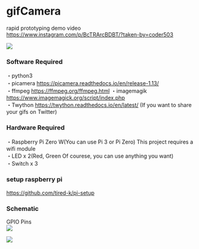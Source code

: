 # gifCamera
rapid prototyping demo video  
https://www.instagram.com/p/BcTRArcBDBT/?taken-by=coder503  
  
  
![](https://github.com/kojikanao/gifCamera/blob/master/images/itZUfB.gif)


### Software Required
・python3  
・picamera https://picamera.readthedocs.io/en/release-1.13/  
・ffmpeg https://ffmpeg.org/ffmpeg.html
・imagemagik https://www.imagemagick.org/script/index.php  
・Twython https://twython.readthedocs.io/en/latest/  (If you want to share your gifs on Twitter)

### Hardware Required
・Raspberry Pi Zero W(You can use Pi 3 or Pi Zero) This project requires a wifi module  
・LED x 2(Red, Green Of courese, you can use anything you want)  
・Switch x 3  

### setup raspberry pi
https://github.com/tired-k/pi-setup  
  

### Schematic
GPIO Pins  
![](https://github.com/kojikanao/gifCamera/blob/master/images/rpiZ-GPIO.png)
  
![](https://github.com/kojikanao/gifCamera/blob/master/images/schematic.png)
